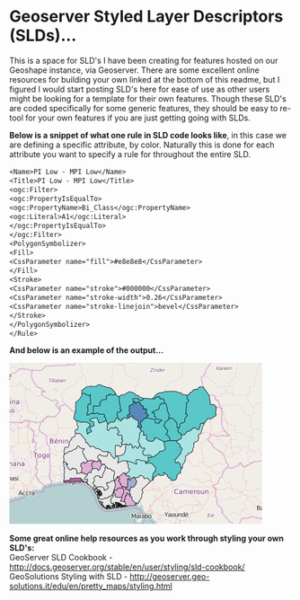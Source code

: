 # Geoserver Styled Layer Descriptors (SLDs)...
This is a space for SLD's I have been creating for features hosted on our Geoshape instance, via Geoserver. There are some excellent online resources for building your own linked at the bottom of this readme, but I figured I would start posting SLD's here for ease of use as other users might be looking for a template for their own features. Though these SLD's are coded specifically for some generic features, they should be easy to re-tool for your own features if you are just getting going with SLDs. 

<B>Below is a snippet of what one rule in SLD code looks like</B>, in this case we are defining a specific attribute, by color. Naturally this is done for each attribute you want to specify a rule for throughout the entire SLD.  

```<Rule>
<Name>PI Low - MPI Low</Name>
<Title>PI Low - MPI Low</Title>
<ogc:Filter>
<ogc:PropertyIsEqualTo>
<ogc:PropertyName>Bi_Class</ogc:PropertyName>
<ogc:Literal>A1</ogc:Literal>
</ogc:PropertyIsEqualTo>
</ogc:Filter>
<PolygonSymbolizer>
<Fill>
<CssParameter name="fill">#e8e8e8</CssParameter>
</Fill>
<Stroke>
<CssParameter name="stroke">#000000</CssParameter>
<CssParameter name="stroke-width">0.26</CssParameter>
<CssParameter name="stroke-linejoin">bevel</CssParameter>
</Stroke>
</PolygonSymbolizer>
</Rule>
```
<B>And below is an example of the output...</B>

![Sample SLD Output](https://github.com/Nickgis/Geoserver_SLD-s/blob/master/SLD_ExampleOutput.png?raw=true "Sample")

<B>Some great online help resources as you work through styling your own SLD's:</B>
<br>
GeoServer SLD Cookbook - http://docs.geoserver.org/stable/en/user/styling/sld-cookbook/
<br>
GeoSolutions Styling with SLD - http://geoserver.geo-solutions.it/edu/en/pretty_maps/styling.html
